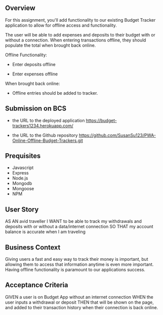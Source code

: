 ## Overview

For this assignment, you'll add functionality to our existing Budget Tracker application to allow for offline access and functionality.

The user will be able to add expenses and deposits to their budget with or without a connection. When entering transactions offline, they should populate the total when brought back online.

Offline Functionality:

  * Enter deposits offline

  * Enter expenses offline

When brought back online:

  * Offline entries should be added to tracker.


## Submission on BCS


  * the URL to the deployed application https://budget-trackers1234.herokuapp.com/

  * the URL to the Github repository https://github.com/SusanSu123/PWA-Online-Offline-Budget-Trackers.git


## Prequisites

*  Javascript
*  Express
*  Node.js
*  Mongodb
*  Mongoose
*  NPM



## User Story
AS AN avid traveller
I WANT to be able to track my withdrawals and deposits with or without a data/internet connection
SO THAT my account balance is accurate when I am traveling

## Business Context

Giving users a fast and easy way to track their money is important, but allowing them to access that information anytime is even more important. Having offline functionality is paramount to our applications success.


## Acceptance Criteria
GIVEN a user is on Budget App without an internet connection
WHEN the user inputs a withdrawal or deposit
THEN that will be shown on the page, and added to their transaction history when their connection is back online.
